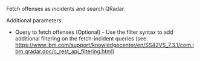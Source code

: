 Fetch offenses as incidents and search QRadar.

Additional parameters:
* Query to fetch offenses (Optional) - Use the filter syntax to add additional filtering on the fetch-incident queries (see: https://www.ibm.com/support/knowledgecenter/en/SS42VS_7.3.1/com.ibm.qradar.doc/c_rest_api_filtering.html)
